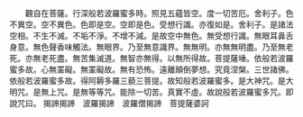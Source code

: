 　　觀自在菩薩。行深般若波羅蜜多時。照見五蘊皆空。度一切苦厄。舍利子。色不異空。空不異色。色即是空。空即是色。受想行識。亦復如是。舍利子。是諸法空相。不生不滅。不垢不淨。不增不減。是故空中無色。無受想行識。無眼耳鼻舌身意。無色聲香味觸法。無眼界。乃至無意識界。無無明。亦無無明盡。乃至無老死。亦無老死盡。無苦集滅道。無智亦無得。以無所得故。菩提薩埵。依般若波羅蜜多故。心無罣礙。無罣礙故。無有恐怖。遠離顛倒夢想。究竟涅槃。三世諸佛。依般若波羅蜜多故。得阿耨多羅三藐三菩提。故知般若波羅蜜多。是大神咒。是大明咒。是無上咒。是無等等咒。能除一切苦。真實不虛。故說般若波羅蜜多咒。即說咒曰。
揭諦揭諦　波羅揭諦　波羅僧揭諦　菩提薩婆訶
